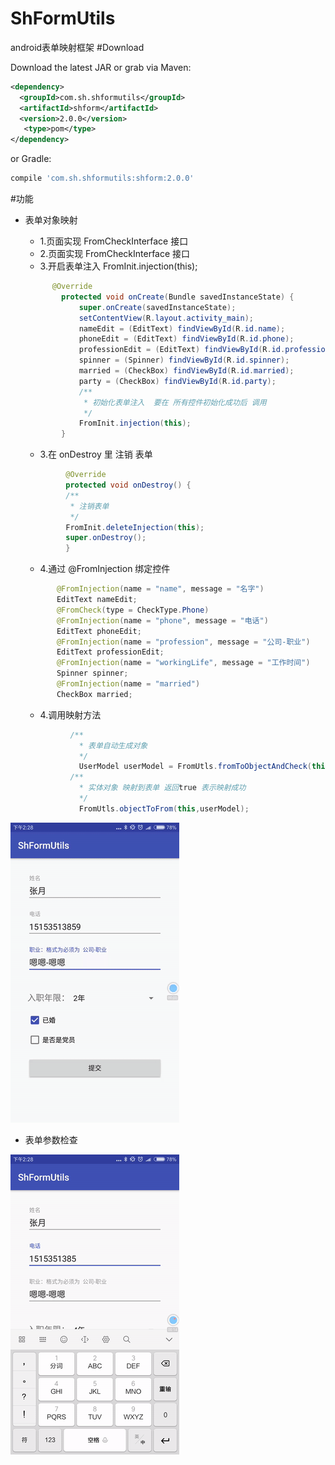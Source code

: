 # ShFormUtils
android表单映射框架
#Download

Download the latest JAR or grab via Maven:
~~~xml
<dependency>
  <groupId>com.sh.shformutils</groupId>
  <artifactId>shform</artifactId>
  <version>2.0.0</version>
   <type>pom</type>
</dependency>
~~~
or Gradle:
~~~gradle
compile 'com.sh.shformutils:shform:2.0.0'
~~~
#功能
* 表单对象映射

   * 1.页面实现 FromCheckInterface 接口
   * 2.页面实现 FromCheckInterface 接口
   * 3.开启表单注入 FromInit.injection(this);
   ~~~java
         @Override
           protected void onCreate(Bundle savedInstanceState) {
               super.onCreate(savedInstanceState);
               setContentView(R.layout.activity_main);
               nameEdit = (EditText) findViewById(R.id.name);
               phoneEdit = (EditText) findViewById(R.id.phone);
               professionEdit = (EditText) findViewById(R.id.profession);
               spinner = (Spinner) findViewById(R.id.spinner);
               married = (CheckBox) findViewById(R.id.married);
               party = (CheckBox) findViewById(R.id.party);
               /**
                * 初始化表单注入  要在 所有控件初始化成功后 调用
                */
               FromInit.injection(this);
           }
   ~~~
   * 3.在 onDestroy 里 注销 表单
  ~~~java
           @Override
           protected void onDestroy() {
           /**
            * 注销表单
            */
           FromInit.deleteInjection(this);
           super.onDestroy();
           }
  ~~~
   * 4.通过 @FromInjection 绑定控件
  ~~~java
         @FromInjection(name = "name", message = "名字")
         EditText nameEdit;
         @FromCheck(type = CheckType.Phone)
         @FromInjection(name = "phone", message = "电话")
         EditText phoneEdit;
         @FromInjection(name = "profession", message = "公司-职业")
         EditText professionEdit;
         @FromInjection(name = "workingLife", message = "工作时间")
         Spinner spinner;
         @FromInjection(name = "married")
         CheckBox married;
   ~~~
   * 4.调用映射方法
   ~~~java
             /**
               * 表单自动生成对象
               */
               UserModel userModel = FromUtls.fromToObjectAndCheck(this,UserModel.class);
             /**
               * 实体对象 映射到表单 返回true 表示映射成功
               */
               FromUtls.objectToFrom(this,userModel);
  ~~~
![](1.gif)
*  表单参数检查

![](2.gif)